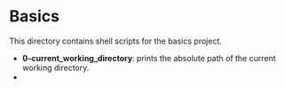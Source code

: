 # Basics
This directory contains shell scripts for the basics project.
- **0-current_working_directory**: prints the absolute path of the current working directory.
- 
